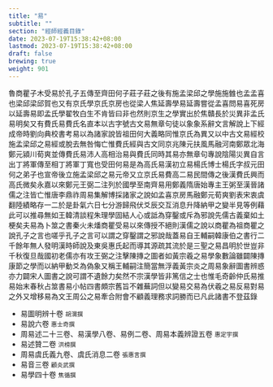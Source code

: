 ```yaml
---
title: "易"
subtitle: ""
section: "經師經義目錄"
date: 2023-07-19T15:38:42+08:00
lastmod: 2023-07-19T15:38:42+08:00
draft: false
brewing: true
weight: 901
---
```



魯商瞿子木受易於孔子五傳至齊田何子莊子莊之後有施孟梁邱之學施施雔也孟孟喜也梁邱梁邱賀也又有京氏學京氏京房也從梁人焦延壽學易延壽嘗從孟喜問易喜死房以延壽易即孟氏學翟牧白生不肯皆曰非也然則京生之學實出於焦贛長於災異非孟氏易明矣又有費氏易費氏名直本以古字號古文易無章句徒以象象系辭文言解說上下經成帝時劉向典校書考易以為諸家說皆祖田何大義略同惟京氏為異又以中古文易經校施孟梁邱之易經或脫去無咎悔亡惟費氏經與古文同京兆陳元扶風馬融河南鄭眾北海鄭元潁川荀爽並傳費氏易沛人高相治易與費氏同時其易亦無章句專說陰陽災異自言出丁將軍傳至相丁將軍丁寬也受田何易是為高氏易漢初立易楊氏博士楊氏字叔元田何之弟子也宣帝後立施孟梁邱之易元帝又立京氏易費高二易民間傳之後漢費氏興而高氏微矣永嘉以來鄭元王弼二注列於國學至南齊易用鄭義隋唐始專主王粥至漢晉諸儒之注皆亡惟唐李鼎祚周易集解博採諸家之說如孟喜京房馬融鄭元荀爽劉表宋衷虞翻陸績略存一二於是卦氣六日七分游歸飛伏爻辰交互消息升降納甲之變半見等例藉此可以推尋無如王韓清談程朱理學固結人心或詆為穿鑿或斥為邪說先儒古義棄如土梗矣夫易為卜筮之書秦火未燔商瞿受易以來傳授不絕則漢儒之說以商瞿為祖商瞿之說孔子之言也嗟乎孔子之言可以謂之穿鑿謂之邪說哉蓋易自王輔嗣韓康伯之書行二千餘年無人發明漢時師說及東吳惠氏起而導其源疏其流於是三聖之易昌明於世豈非千秋復旦哉國初老儒亦有攻王弼之注擊陳摶之圖者如黃宗羲之易學象數論雖闢陳摶康節之學而以納甲動爻為偽象又稱王輔嗣注簡當無浮義黃宗炎之周易象辭圖書辨惑亦力闢宋人圖書之說可謂不遺餘力矣然不宗漢學皆非篤信之士也惟毛奇齡仲氏易推易始末春秋占筮書易小帖四書頗宗舊旨不雜蕪詞但以變易交易為伏羲之易反易對易之外又增移易為文王周公之易牽合附會不顧義理務求詞勝而已凡此諸書不登茲錄

- 易圖明辨十卷 <small>胡渭撰</small>
- 易說六卷 <small>惠士奇撰</small>
- 周易述二十三卷、易漢學八卷、易例二卷、周易本義辨證五卷 <small>惠定宇撰</small>
- 易述贊二卷 <small>洪榜撰</small>
- 周易虞氏義九卷、虞氏消息二卷 <small>張惠言撰</small>
- 易音三卷 <small>顧炎武撰</small>
- 易學四十卷 <small>焦循撰</small>